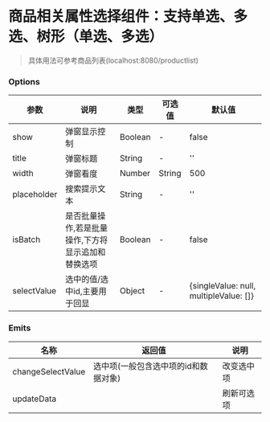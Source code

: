 <!--
 * @Description: 级别价、销售区域、商品品牌、商品分类等选择组件
 * @Author: larou
 * @Date: 2021-07-09 09:18:03
 * @LastEditTime: 2021-07-09 09:31:47
 * @LastEditors: larou
-->
# 商品相关属性选择组件：支持单选、多选、树形（单选、多选）
> 具体用法可参考商品列表(localhost:8080/productlist)
### Options
| 参数 | 说明 | 类型 | 可选值 | 默认值
| --- | --- | --- | --- | --- |
| show | 弹窗显示控制 | Boolean	| - | false |
| title | 弹窗标题 | String | - | '' |
| width | 弹窗看度 | Number | String | 500 |
| placeholder | 搜索提示文本 | String | - | '' |
| isBatch | 是否批量操作,若是批量操作,下方将显示追加和替换选项 | Boolean | - | false |
| selectValue | 选中的值/选中id,主要用于回显 | Object | - | {singleValue: null, multipleValue: []} |

### Emits
| 名称 | 返回值 | 说明 |
| --- | --- | --- |
| changeSelectValue | 选中项(一般包含选中项的id和数据对象) | 改变选中项 |
| updateData |  | 刷新可选项 |